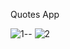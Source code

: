 Quotes App

![1](https://user-images.githubusercontent.com/87164152/149788822-37e4439e-aaef-42c1-bfcd-cf06af461de9.png)--
![2](https://user-images.githubusercontent.com/87164152/149788830-34dba535-795e-478b-a936-f05cce493e6b.png)
